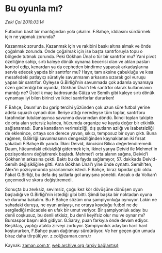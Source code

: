 # Bu oyunla mı?

*Zeki Çol 2010.03.14*

<tr><td class="metin" colspan="2" style="padding-top: 20px; padding-left: 5px; ">Futbolun basit bir mantığından yola çıkalım. F.Bahçe, iddiasını sürdürmek için ne yapmak zorunda?</td></tr><tr><td class="metin" colspan="2" style="padding-top: 20px; padding-left: 5px; "><p>Kazanmak zorunda. Kazanmak için ve rakibini baskı altına almak ve önde çoğalmak zorunda. Önde çoğalmak için ise başta santrforuyla topu o bölgede tutmak zorunda. Peki Gökhan Ünal o tür bir santrfor mu? Yani pivot özelliğine sahip, sırtı kaleye dönük oynama becerisi olan ve atılan pasları kontrol edip, kenardan ya da cepheden bindirme yapacak arkadaşlarına servis edecek yapıda bir santrfor mu? Hayır, tam aksine çabukluğu ve kısa mesafedeki patlayıcı süratiyle savunmanın arkasına sızarak gol vuruşu yapan bir santrfor. Öyleyse G.Birliği'nin savunmada çok adamla oynamaya özen gösterdiği bir oyunda, Gökhan Ünal'ı tek santrfor olarak kullanmanın mantığı ne? Üstelik maç kadrosunda Güiza ve Semih gibi kaleye sırtı dönük oynamayı iyi bilen birinci ve ikinci santrforlar dururken!
<p>F.Bahçe, Daum'un bu garip tercihi yüzünden çok uzun süre futbol yerine adeta squash oynadı dün. İleriye attığı neredeyse tüm toplar, santrforu tarafından tutulamayınca savunma duvarından döndü. İkinci topları takipte de orta alan yetersiz kalınca, hücumda organize ve kayda değer bir etkinlik sağlanamadı. Buna kanatların verimsizliği, dış şutların azlığı ve isabetsizliği de eklenince, ortaya son derece yavan, sıkıcı, temposuz bir oyun çıktı. Buna rağmen, G.Birliği savunmasının dengesizliğinden kaynaklanan iki fırsat yakaladı F.Bahçe ilk yarıda. İlkini Deivid, ikincisini Bilica değerlendiremedi. Daum, hücumdaki etkisizliği gidermek için, ikinci yarıya Deivid ile Mehmet'in pozisyonlarını değiştirerek başladı. Mehmet'i orta alanın sağına, Deivid'i Gökhan'ın arkasına çekti. Baktı bu da fayda sağlamıyor, 57. dakikada Deivid-Semih değişikliğine gitti. Ama Gökhan Ünal'ı yine önde oynattı. Semih'ten, Alex'in pozisyonunda yararlanmak istedi. F.Bahçe, biraz kıpırdar gibi oldu. Fakat G.Birliği, bu defa dış şutlarla gol arayışına yöneldi. Ancak o da Volkan'ı geçemedi ve skoru değiştiremedi.
<p>Sonuçta bu zevksiz, sevimsiz, çoğu kez kör dövüşüne dönüşen oyun başladığı ve G.Birliği'nin istediği gibi bitti. Şimdi başka bir noktadan oyuna ve duruma bakalım. Bu F.Bahçe sözüm ona şampiyonluğa oynuyor. Lakin ne sahadaki duruşu, ne oyun anlayışı, ne ortaya koyduğu futbol ne de sergilediği mücadele en ufak bir umut veriyor. Bir şampiyonluk adayı bu denli coşkusuz, bu denli etkisiz, bu denli keyifsiz olur mu ve oynar mı? Bursaspor başını aldı gidiyor. G.Saray, puan farkıyla önde devam ediyor. Beşiktaş, yaptığı atakla zirveyi zorluyor. Şampiyonluk adayları harıl harıl koştururken, F.Bahçe puan dağıtmayı sürdürüyor. Ve her geçen gün umudu biraz daha törpülüyor. z.col@za­man.com.tr <br/></p></p></p></td></tr>

Kaynak: [zaman.com.tr](http://zaman.com.tr/yazar.do?yazino=961456), [web.archive.org (arşiv bağlantısı)](http://web.archive.org/web/20100403131454/http://www.zaman.com.tr:80/yazar.do?yazino=961456)
